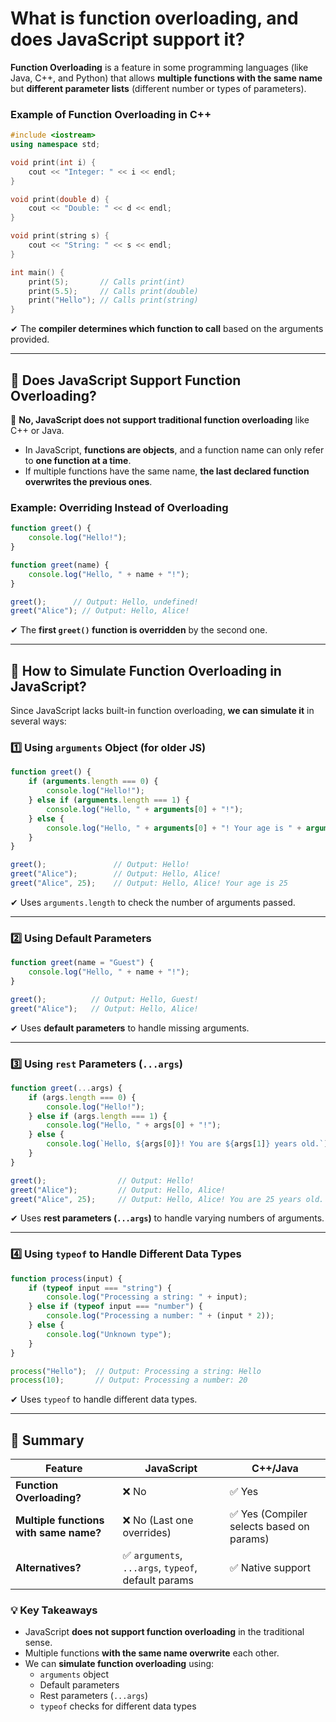 # What is function overloading, and does JavaScript support it?

**Function Overloading** is a feature in some programming languages (like Java, C++, and Python) that allows **multiple functions with the same name** but **different parameter lists** (different number or types of parameters).  

### **Example of Function Overloading in C++**
```cpp
#include <iostream>
using namespace std;

void print(int i) {
    cout << "Integer: " << i << endl;
}

void print(double d) {
    cout << "Double: " << d << endl;
}

void print(string s) {
    cout << "String: " << s << endl;
}

int main() {
    print(5);       // Calls print(int)
    print(5.5);     // Calls print(double)
    print("Hello"); // Calls print(string)
}
```
✔ The **compiler determines which function to call** based on the arguments provided.  

---

## **🔹 Does JavaScript Support Function Overloading?**
🚨 **No, JavaScript does not support traditional function overloading** like C++ or Java.  
- In JavaScript, **functions are objects**, and a function name can only refer to **one function at a time**.  
- If multiple functions have the same name, **the last declared function overwrites the previous ones**.

### **Example: Overriding Instead of Overloading**
```javascript
function greet() {
    console.log("Hello!");
}

function greet(name) {
    console.log("Hello, " + name + "!");
}

greet();      // Output: Hello, undefined!
greet("Alice"); // Output: Hello, Alice!
```
✔ The **first `greet()` function is overridden** by the second one.

---

## **🔹 How to Simulate Function Overloading in JavaScript?**
Since JavaScript lacks built-in function overloading, **we can simulate it** in several ways:

### **1️⃣ Using `arguments` Object (for older JS)**
```javascript
function greet() {
    if (arguments.length === 0) {
        console.log("Hello!");
    } else if (arguments.length === 1) {
        console.log("Hello, " + arguments[0] + "!");
    } else {
        console.log("Hello, " + arguments[0] + "! Your age is " + arguments[1]);
    }
}

greet();               // Output: Hello!
greet("Alice");        // Output: Hello, Alice!
greet("Alice", 25);    // Output: Hello, Alice! Your age is 25
```
✔ Uses `arguments.length` to check the number of arguments passed.

---

### **2️⃣ Using Default Parameters**
```javascript
function greet(name = "Guest") {
    console.log("Hello, " + name + "!");
}

greet();          // Output: Hello, Guest!
greet("Alice");   // Output: Hello, Alice!
```
✔ Uses **default parameters** to handle missing arguments.

---

### **3️⃣ Using `rest` Parameters (`...args`)**
```javascript
function greet(...args) {
    if (args.length === 0) {
        console.log("Hello!");
    } else if (args.length === 1) {
        console.log("Hello, " + args[0] + "!");
    } else {
        console.log(`Hello, ${args[0]}! You are ${args[1]} years old.`);
    }
}

greet();                // Output: Hello!
greet("Alice");         // Output: Hello, Alice!
greet("Alice", 25);     // Output: Hello, Alice! You are 25 years old.
```
✔ Uses **rest parameters (`...args`)** to handle varying numbers of arguments.

---

### **4️⃣ Using `typeof` to Handle Different Data Types**
```javascript
function process(input) {
    if (typeof input === "string") {
        console.log("Processing a string: " + input);
    } else if (typeof input === "number") {
        console.log("Processing a number: " + (input * 2));
    } else {
        console.log("Unknown type");
    }
}

process("Hello");  // Output: Processing a string: Hello
process(10);       // Output: Processing a number: 20
```
✔ Uses `typeof` to handle different data types.

---

## **🔹 Summary**
| Feature | JavaScript | C++/Java |
|---------|-----------|----------|
| **Function Overloading?** | ❌ No | ✅ Yes |
| **Multiple functions with same name?** | ❌ No (Last one overrides) | ✅ Yes (Compiler selects based on params) |
| **Alternatives?** | ✅ `arguments`, `...args`, `typeof`, default params | ✅ Native support |

### **💡 Key Takeaways**
- JavaScript **does not support function overloading** in the traditional sense.  
- Multiple functions **with the same name overwrite** each other.  
- We can **simulate function overloading** using:
  - `arguments` object
  - Default parameters
  - Rest parameters (`...args`)
  - `typeof` checks for different data types  

